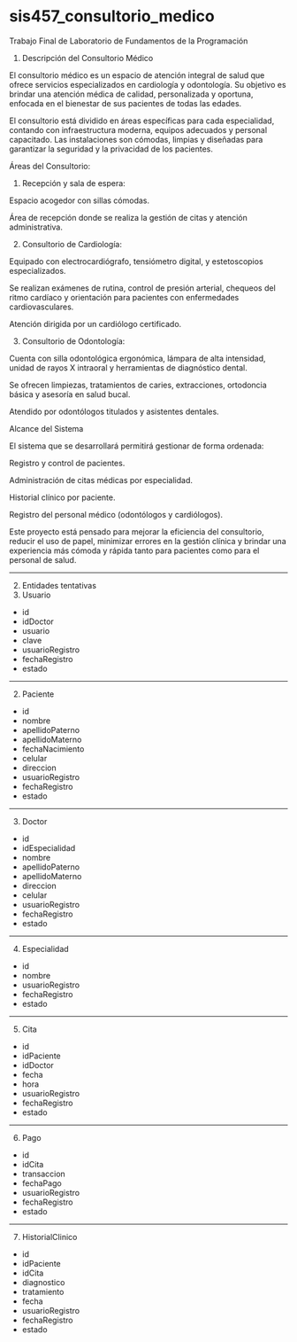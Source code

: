 # sis457_consultorio_medico
Trabajo Final de Laboratorio de Fundamentos de la Programación
1. Descripción del Consultorio Médico

El consultorio médico es un espacio de atención integral de salud que ofrece servicios especializados en cardiología y odontología. Su objetivo es brindar una atención médica de calidad, personalizada y oportuna,
enfocada en el bienestar de sus pacientes de todas las edades.

El consultorio está dividido en áreas específicas para cada especialidad, contando con infraestructura moderna, equipos adecuados y personal capacitado. Las instalaciones son cómodas, 
limpias y diseñadas para garantizar la seguridad y la privacidad de los pacientes.

Áreas del Consultorio:

1. Recepción y sala de espera:

Espacio acogedor con sillas cómodas.

Área de recepción donde se realiza la gestión de citas y atención administrativa.



2. Consultorio de Cardiología:

Equipado con electrocardiógrafo, tensiómetro digital, y estetoscopios especializados.

Se realizan exámenes de rutina, control de presión arterial, chequeos del ritmo cardíaco y orientación para pacientes con enfermedades cardiovasculares.

Atención dirigida por un cardiólogo certificado.



3. Consultorio de Odontología:

Cuenta con silla odontológica ergonómica, lámpara de alta intensidad, unidad de rayos X intraoral y herramientas de diagnóstico dental.

Se ofrecen limpiezas, tratamientos de caries, extracciones, ortodoncia básica y asesoría en salud bucal.

Atendido por odontólogos titulados y asistentes dentales.


Alcance del Sistema

El sistema que se desarrollará permitirá gestionar de forma ordenada:

Registro y control de pacientes.

Administración de citas médicas por especialidad.

Historial clínico por paciente.

Registro del personal médico (odontólogos y cardiólogos).


Este proyecto está pensado para mejorar la eficiencia del consultorio, reducir el uso de papel, minimizar errores en la gestión clínica y brindar una experiencia más cómoda y rápida tanto para pacientes como para el personal de salud.


-----

2. Entidades tentativas
1. Usuario
- id
- idDoctor
- usuario
- clave
- usuarioRegistro
- fechaRegistro
- estado

---

2. Paciente
- id
- nombre
- apellidoPaterno
- apellidoMaterno
- fechaNacimiento
- celular
- direccion
- usuarioRegistro
- fechaRegistro
- estado

----

3. Doctor
- id
- idEspecialidad
- nombre
- apellidoPaterno
- apellidoMaterno
- direccion
- celular
- usuarioRegistro
- fechaRegistro
- estado

---

4. Especialidad
- id
- nombre
- usuarioRegistro
- fechaRegistro
- estado

---

5. Cita
- id
- idPaciente
- idDoctor
- fecha
- hora
- usuarioRegistro
- fechaRegistro
- estado

---

6. Pago
- id
- idCita
- transaccion
- fechaPago
- usuarioRegistro
- fechaRegistro
- estado

---

7. HistorialClinico
- id
- idPaciente
- idCita
- diagnostico
- tratamiento
- fecha
- usuarioRegistro
- fechaRegistro
- estado